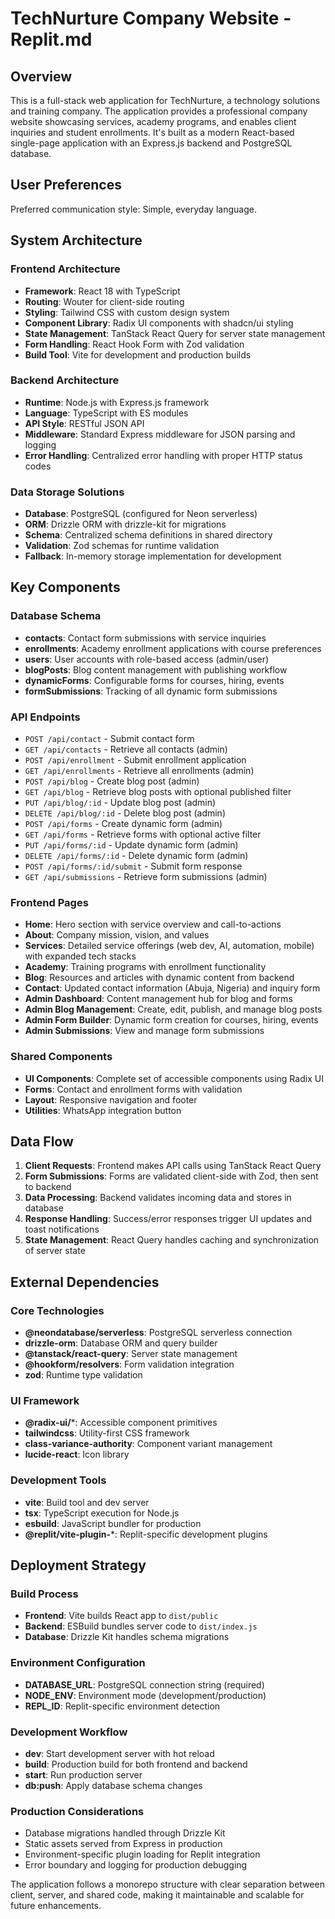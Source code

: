 # TechNurture Company Website - Replit.md

## Overview

This is a full-stack web application for TechNurture, a technology solutions and training company. The application provides a professional company website showcasing services, academy programs, and enables client inquiries and student enrollments. It's built as a modern React-based single-page application with an Express.js backend and PostgreSQL database.

## User Preferences

Preferred communication style: Simple, everyday language.

## System Architecture

### Frontend Architecture
- **Framework**: React 18 with TypeScript
- **Routing**: Wouter for client-side routing
- **Styling**: Tailwind CSS with custom design system
- **Component Library**: Radix UI components with shadcn/ui styling
- **State Management**: TanStack React Query for server state management
- **Form Handling**: React Hook Form with Zod validation
- **Build Tool**: Vite for development and production builds

### Backend Architecture
- **Runtime**: Node.js with Express.js framework
- **Language**: TypeScript with ES modules
- **API Style**: RESTful JSON API
- **Middleware**: Standard Express middleware for JSON parsing and logging
- **Error Handling**: Centralized error handling with proper HTTP status codes

### Data Storage Solutions
- **Database**: PostgreSQL (configured for Neon serverless)
- **ORM**: Drizzle ORM with drizzle-kit for migrations
- **Schema**: Centralized schema definitions in shared directory
- **Validation**: Zod schemas for runtime validation
- **Fallback**: In-memory storage implementation for development

## Key Components

### Database Schema
- **contacts**: Contact form submissions with service inquiries
- **enrollments**: Academy enrollment applications with course preferences
- **users**: User accounts with role-based access (admin/user)
- **blogPosts**: Blog content management with publishing workflow
- **dynamicForms**: Configurable forms for courses, hiring, events
- **formSubmissions**: Tracking of all dynamic form submissions

### API Endpoints
- `POST /api/contact` - Submit contact form
- `GET /api/contacts` - Retrieve all contacts (admin)
- `POST /api/enrollment` - Submit enrollment application
- `GET /api/enrollments` - Retrieve all enrollments (admin)
- `POST /api/blog` - Create blog post (admin)
- `GET /api/blog` - Retrieve blog posts with optional published filter
- `PUT /api/blog/:id` - Update blog post (admin)
- `DELETE /api/blog/:id` - Delete blog post (admin)
- `POST /api/forms` - Create dynamic form (admin)
- `GET /api/forms` - Retrieve forms with optional active filter
- `PUT /api/forms/:id` - Update dynamic form (admin)
- `DELETE /api/forms/:id` - Delete dynamic form (admin)
- `POST /api/forms/:id/submit` - Submit form response
- `GET /api/submissions` - Retrieve form submissions (admin)

### Frontend Pages
- **Home**: Hero section with service overview and call-to-actions
- **About**: Company mission, vision, and values
- **Services**: Detailed service offerings (web dev, AI, automation, mobile) with expanded tech stacks
- **Academy**: Training programs with enrollment functionality
- **Blog**: Resources and articles with dynamic content from backend
- **Contact**: Updated contact information (Abuja, Nigeria) and inquiry form
- **Admin Dashboard**: Content management hub for blog and forms
- **Admin Blog Management**: Create, edit, publish, and manage blog posts
- **Admin Form Builder**: Dynamic form creation for courses, hiring, events
- **Admin Submissions**: View and manage form submissions

### Shared Components
- **UI Components**: Complete set of accessible components using Radix UI
- **Forms**: Contact and enrollment forms with validation
- **Layout**: Responsive navigation and footer
- **Utilities**: WhatsApp integration button

## Data Flow

1. **Client Requests**: Frontend makes API calls using TanStack React Query
2. **Form Submissions**: Forms are validated client-side with Zod, then sent to backend
3. **Data Processing**: Backend validates incoming data and stores in database
4. **Response Handling**: Success/error responses trigger UI updates and toast notifications
5. **State Management**: React Query handles caching and synchronization of server state

## External Dependencies

### Core Technologies
- **@neondatabase/serverless**: PostgreSQL serverless connection
- **drizzle-orm**: Database ORM and query builder
- **@tanstack/react-query**: Server state management
- **@hookform/resolvers**: Form validation integration
- **zod**: Runtime type validation

### UI Framework
- **@radix-ui/***: Accessible component primitives
- **tailwindcss**: Utility-first CSS framework
- **class-variance-authority**: Component variant management
- **lucide-react**: Icon library

### Development Tools
- **vite**: Build tool and dev server
- **tsx**: TypeScript execution for Node.js
- **esbuild**: JavaScript bundler for production
- **@replit/vite-plugin-***: Replit-specific development plugins

## Deployment Strategy

### Build Process
- **Frontend**: Vite builds React app to `dist/public`
- **Backend**: ESBuild bundles server code to `dist/index.js`
- **Database**: Drizzle Kit handles schema migrations

### Environment Configuration
- **DATABASE_URL**: PostgreSQL connection string (required)
- **NODE_ENV**: Environment mode (development/production)
- **REPL_ID**: Replit-specific environment detection

### Development Workflow
- **dev**: Start development server with hot reload
- **build**: Production build for both frontend and backend
- **start**: Run production server
- **db:push**: Apply database schema changes

### Production Considerations
- Database migrations handled through Drizzle Kit
- Static assets served from Express in production
- Environment-specific plugin loading for Replit integration
- Error boundary and logging for production debugging

The application follows a monorepo structure with clear separation between client, server, and shared code, making it maintainable and scalable for future enhancements.